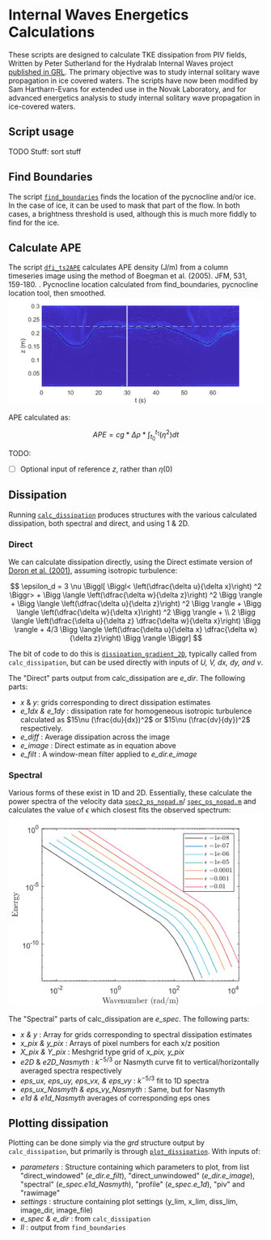 # Internal Waves Energetics Calculations

These scripts are designed to calculate TKE dissipation from PIV fields, Written by Peter Sutherland for the Hydralab Internal Waves project [published in GRL](https://doi.org/10.1029/2019GL084710). The primary objective was to study internal solitary wave propagation in ice covered waters. The scripts have now been modified by Sam Hartharn-Evans for extended use in the Novak Laboratory, and for advanced energetics analysis to study internal solitary wave propagation in ice-covered waters. 

## Script usage ##

TODO Stuff: sort stuff

## Find Boundaries
The script [`find_boundaries`](./find_boundaries.m) finds the location of the pycnocline and/or ice. In the case of ice, it can be used to mask that part of the flow. In both cases, a brightness threshold is used, although this is much more fiddly to find for the ice. 

## Calculate APE
The script [`dfi_ts2APE`](./dfi_ts2APE.m) calculates APE density (J/m) from a column timeseries image using the method of Boegman et al. (2005). JFM, 531, 159-180. .
Pycnocline location calculated from find_boundaries, pycnocline location tool, then smoothed. 
![Pycnocline detection](./dfi_ts2APE.png)

APE calculated as:

$$APE = cg * \Delta\rho * \int_{t_0}^{t_1}(\eta^2) dt$$

TODO: 
- [ ] Optional input of reference $z$, rather than $\eta(0)$


## Dissipation
Running [`calc_dissipation`](./calc_dissipation.m) produces structures with the various calculated dissipation, both spectral and direct, and using 1 & 2D.

### Direct
We can calculate dissipation directly, using the Direct estimate version of [Doron et al. (2001)](https://doi.org/10.1175/1520-0485(2001)0312108:TCADEI%3E2.0.CO;2), assuming isotropic turbulence:

$$    \epsilon_d = 3 \nu \Biggl[ \Biggl< \left(\dfrac{\delta u}{\delta x}\right) ^2 \Biggr>  +  \Bigg \langle \left(\dfrac{\delta w}{\delta z}\right) ^2 \Bigg \rangle  + \Bigg \langle \left(\dfrac{\delta u}{\delta z}\right) ^2 \Bigg \rangle + \Bigg \langle \left(\dfrac{\delta w}{\delta x}\right) ^2 \Bigg \rangle + \\
    2 \Bigg \langle \left(\dfrac{\delta u}{\delta z} \dfrac{\delta w}{\delta x}\right) \Bigg \rangle + 4/3 \Bigg \langle \left(\dfrac{\delta u}{\delta x} \dfrac{\delta w}{\delta z}\right) \Bigg \rangle \Biggr]
$$

The bit of code to do this is [`dissipation_gradient_2D`](./dissipation_gradient_2D.m), typically called from `calc_dissipation`, but can be used directly with inputs of _U, V, dx, dy, and $\nu$_. 

The "Direct" parts output from calc_dissipation are _e_dir_. The following parts:
- _x_ \& _y_: grids corresponding to direct dissipation estimates
- _e\_1dx \& e\_1dy_ : dissipation rate for homogeneous isotropic turbulence calculated as $15\nu (\frac{du}{dx})^2$ or $15\nu (\frac{dv}{dy})^2$ respectively.
- _e\_diff_ : Average dissipation across the image
- _e\_image_ : Direct estimate as in equation above
- _e\_filt_ : A window-mean filter applied to _e_dir.e_image_

### Spectral
Various forms of these exist in 1D and 2D. Essentially, these calculate the power spectra of the velocity data [`spec2_ps_nopad.m`](./spec2_ps_nopad.m)/ [`spec_ps_nopad.m`](./spec_ps_nopad.m) and calculates the value of $\epsilon$ which closest fits the observed spectrum:
![Nasmyth Spectra](./NasmythSpectra.png)

The "Spectral" parts of calc_dissipation are _e_spec_. The following parts:
- _x \& y_ : Array for grids corresponding to spectral dissipation estimates
- _x\_pix \& y\_pix_ : Arrays of pixel numbers for each x/z position
- _X\_pix \& Y\_pix_ : Meshgrid type grid of _x\_pix, y\_pix_
- _e2D_ \& _e2D\_Nasmyth_ : $k^{-5/3}$ or Nasmyth curve fit to vertical/horizontally averaged spectra respectively
- _eps\_ux, eps\_uy, eps\_vx, \& eps\_vy_ : $k^{-5/3}$ fit to 1D spectra
- _eps\_ux\_Nasmyth \& eps\_vy\_Nasmyth_ : Same, but for Nasmyth
- _e1d \& e1d\_Nasmyth_ averages of corresponding eps ones

## Plotting dissipation ##
Plotting can be done simply via the _grd_ structure output by `calc_dissipation`, but primarily is through [`plot_dissipation`](./plot_dissipation.m). With inputs of:
- _parameters_ : Structure containing which parameters to plot, from list "direct_windowed" (_e\_dir.e\_filt_), "direct_unwindowed" (_e\_dir.e\_image_), "spectral" (_e\_spec.e1d\_Nasmyth_), "profile" (_e\_spec.e\_1d_), "piv" and "rawimage"
- _settings_ : structure containing plot settings (y_lim, x_lim, diss_lim, image_dir, image_file)
- _e\_spec \& e\_dir_ : from `calc_dissipation`
- _II_ : output from `find_boundaries`
